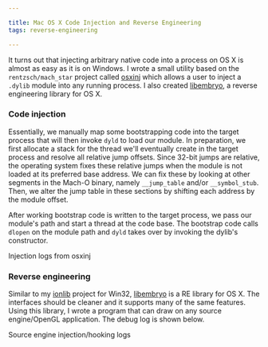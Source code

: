 ```yaml
---

title: Mac OS X Code Injection and Reverse Engineering
tags: reverse-engineering

---
```


It turns out that injecting arbitrary native code into a process on OS X is almost as easy
as it is on Windows. I wrote a small utility based on the `rentzsch/mach_star` project called [osxinj](http://github.com/scen/osxinj) which allows a user to inject a `.dylib` module into any running process. I also created [libembryo](http://github.com/scen/libembryo), a reverse engineering library for OS X.

### Code injection

<!--more-->
Essentially, we manually map some bootstrapping code into the target process
that will then invoke `dyld` to load our module. In preparation,
we first allocate a stack for the thread we'll eventually create in the target process and resolve all relative jump offsets. Since 32-bit jumps are relative, the operating system fixes these relative jumps when the module is not loaded at its preferred base address.
We can fix these by looking at other segments in the Mach-O binary, namely
`__jump_table` and/or `__symbol_stub`. Then, we alter the jump table in these
sections by shifting each address by the module offset.

After working bootstrap code is written to the target process, we pass our module's path and start a thread at the code base. The bootstrap code calls `dlopen` on the module path and `dyld` takes over by invoking the dylib's constructor.

<div class="photo" cloudinary noresize src="osxinj_yaxs7x.png">Injection logs from osxinj</div>

### Reverse engineering

Similar to my [ionlib](/project/ionlib) project for Win32, [libembryo](/project/libembryo) is a
RE library for OS X. The interfaces should be cleaner and it supports many of the same features.
Using this library, I wrote a program that can draw on any source engine/OpenGL application.
The debug log is shown below.

<div class="photo" cloudinary noresize src="source_log_kbi3ny.png">Source engine injection/hooking logs</div>